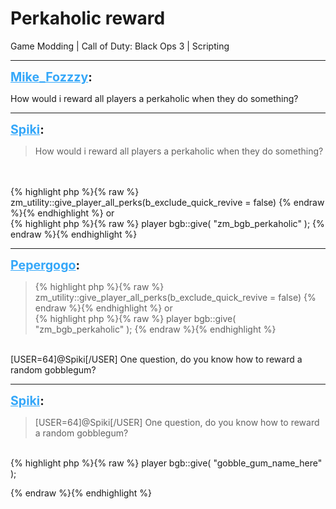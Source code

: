 # Perkaholic reward
Game Modding | Call of Duty: Black Ops 3 | Scripting

---
<strong style="font-size: 1.4em;"><span style="text-decoration: underline;text-decoration-color: #34a7f9;"><span style="color:#34a7f9;">Mike_Fozzzy</span></span>:</strong>

<p>How would i reward all players a perkaholic when they do something?</p>

---
<strong style="font-size: 1.4em;"><span style="text-decoration: underline;text-decoration-color: #34a7f9;"><span style="color:#34a7f9;">Spiki</span></span>:</strong>

<p><blockquote>How would i reward all players a perkaholic when they do something?<br /></blockquote><br /><br />{% highlight php %}{% raw %}
zm_utility::give_player_all_perks(b_exclude_quick_revive = false)
{% endraw %}{% endhighlight %}
or<br />{% highlight php %}{% raw %}
player bgb::give( "zm_bgb_perkaholic" );
{% endraw %}{% endhighlight %}
</p>

---
<strong style="font-size: 1.4em;"><span style="text-decoration: underline;text-decoration-color: #34a7f9;"><span style="color:#34a7f9;">Pepergogo</span></span>:</strong>

<p><blockquote>{% highlight php %}{% raw %}
zm_utility::give_player_all_perks(b_exclude_quick_revive = false)
{% endraw %}{% endhighlight %}
or<br />{% highlight php %}{% raw %}
player bgb::give( "zm_bgb_perkaholic" );
{% endraw %}{% endhighlight %}
</blockquote><br />[USER=64]@Spiki[/USER]  One question, do you know how to reward a random gobblegum?</p>

---
<strong style="font-size: 1.4em;"><span style="text-decoration: underline;text-decoration-color: #34a7f9;"><span style="color:#34a7f9;">Spiki</span></span>:</strong>

<p><blockquote>[USER=64]@Spiki[/USER]  One question, do you know how to reward a random gobblegum?<br /></blockquote><br />{% highlight php %}{% raw %}
player bgb::give( "gobble_gum_name_here" );

{% endraw %}{% endhighlight %}
</p>
